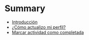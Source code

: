 # Summary

* [Introducción](README.md)
* [¿Cómo actualizo mi perfil?](/actualizacion-perfil.md)
* [Marcar actividad como completada](marcar-actividad-como-completada.md)

